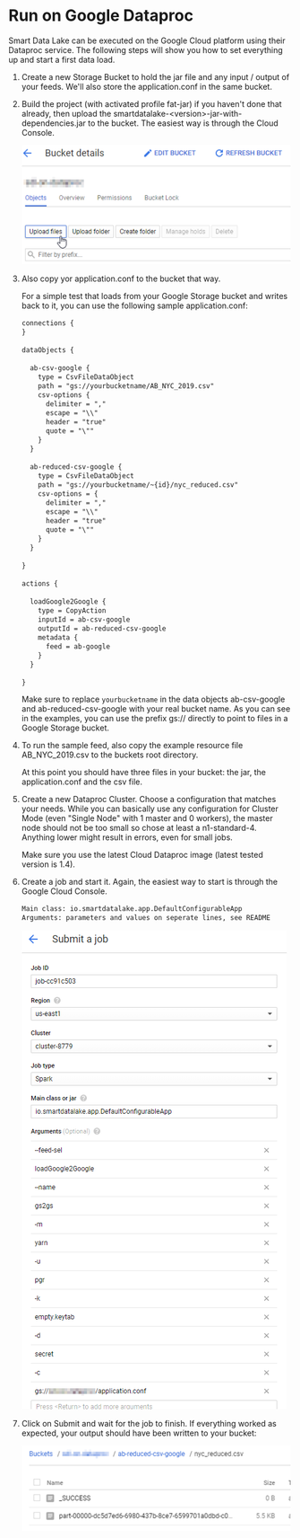 # Run on Google Dataproc

Smart Data Lake can be executed on the Google Cloud platform using their Dataproc service.
The following steps will show you how to set everything up and start a first data load.

1.  Create a new Storage Bucket to hold the jar file and any input / output of your feeds. 
    We'll also store the application.conf in the same bucket.  
      
1.  Build the project (with activated profile fat-jar) if you haven't done that already, 
    then upload the smartdatalake-\<version>-jar-with-dependencies.jar to the bucket. The easiest way is through the Cloud Console.
    
    ![Upload jar file](images/google_01_upload_jar.png)

1.  Also copy yor application.conf to the bucket that way.
 
    For a simple test that loads from your Google Storage bucket and writes back to it, you can use the following sample application.conf:
    ```hocon
    connections {
    }
    
    dataObjects {
     
      ab-csv-google {
        type = CsvFileDataObject
        path = "gs://yourbucketname/AB_NYC_2019.csv"
        csv-options {
          delimiter = ","
          escape = "\\"
          header = "true"
          quote = "\""
        }
      }
    
      ab-reduced-csv-google {
        type = CsvFileDataObject
        path = "gs://yourbucketname/~{id}/nyc_reduced.csv"
        csv-options = {
          delimiter = ","
          escape = "\\"
          header = "true"
          quote = "\""
        }
      }
    
    }
    
    actions {
    
      loadGoogle2Google {
        type = CopyAction
        inputId = ab-csv-google
        outputId = ab-reduced-csv-google
        metadata {
          feed = ab-google
        }
      }
    
    }
    ```        
    Make sure to replace `yourbucketname` in the data objects ab-csv-google and ab-reduced-csv-google with your real bucket name. 
    As you can see in the examples, you can use the prefix gs:// directly to point to files in a Google Storage bucket.

1.  To run the sample feed, also copy the example resource file AB_NYC_2019.csv to the buckets root directory.

    At this point you should have three files in your bucket: the jar, the application.conf and the csv file.

1.  Create a new Dataproc Cluster. 
    Choose a configuration that matches your needs. 
    While you can basically use any configuration for Cluster Mode (even "Single Node" with 1 master and 0 workers), 
    the master node should not be too small so chose at least a n1-standard-4. 
    Anything lower might result in errors, even for small jobs.

    Make sure you use the latest Cloud Dataproc image (latest tested version is 1.4).

1.  Create a job and start it. Again, the easiest way to start is through the Google Cloud Console. 
    ```
    Main class: io.smartdatalake.app.DefaultConfigurableApp
    Arguments: parameters and values on seperate lines, see README
    ```  
    ![Job creation](images/google_02_job.png)

1.  Click on Submit and wait for the job to finish. If everything worked as expected, your output should have been written to your bucket:

    ![Result](images/google_03_result.png)
